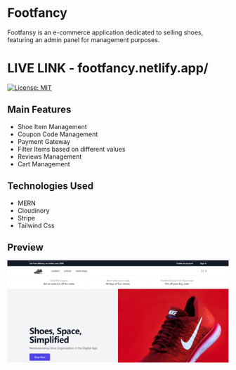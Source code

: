 # Footfancy

Footfansy is an e-commerce application dedicated to selling shoes, featuring an admin panel for management purposes.
# LIVE LINK - footfancy.netlify.app/

[![License: MIT](https://img.shields.io/badge/License-MIT-yellow.svg)](https://opensource.org/licenses/MIT)

## Main Features 

* Shoe Item Management
* Coupon Code Management
* Payment Gateway
* Filter Items based on different values
* Reviews Management
* Cart Management
  
## Technologies Used

* MERN
* Cloudinory
* Stripe
* Tailwind Css

## Preview
![alt text](https://github.com/offisystw/portfolio/blob/main/port_images/shoefront.PNG?raw=true)

